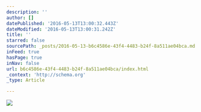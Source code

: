 ```yaml
---
description: ''
author: []
datePublished: '2016-05-13T13:00:32.443Z'
dateModified: '2016-05-13T13:00:31.242Z'
title: ''
starred: false
sourcePath: _posts/2016-05-13-b6c4586e-43f4-4483-b24f-8a511ae04bca.md
inFeed: true
hasPage: true
inNav: false
url: b6c4586e-43f4-4483-b24f-8a511ae04bca/index.html
_context: 'http://schema.org'
_type: Article

---
```

![](https://the-grid-user-content.s3-us-west-2.amazonaws.com/b82049bc-e172-4736-a1ac-46b1d93f024c.jpg)
